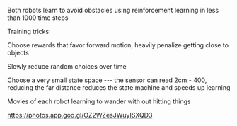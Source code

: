 
Both robots learn to avoid obstacles using reinforcement learning in less than 1000 time steps


Training tricks:

Choose rewards that favor forward motion, heavily penalize getting close to objects

Slowly reduce random choices over time

Choose a very small state space 
--- the sensor can read 2cm - 400, reducing the far distance reduces the state machine and speeds up learning



Movies of each robot learning to wander with out hitting things

https://photos.app.goo.gl/OZ2WZesJWuyISXQD3



